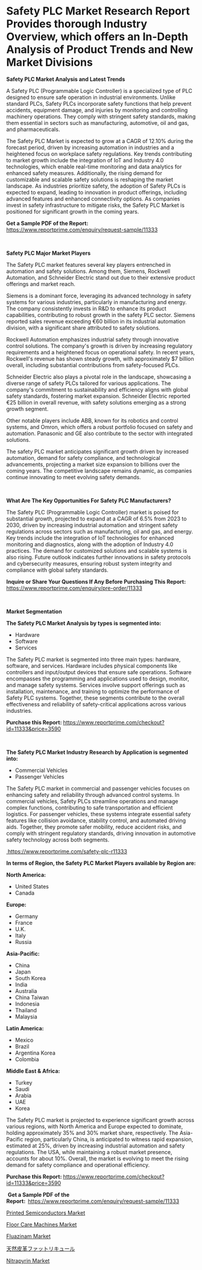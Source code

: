 <p><h1>Safety PLC Market Research Report Provides thorough Industry Overview, which offers an In-Depth Analysis of Product Trends and New Market Divisions</h1></p><p><strong>Safety PLC Market Analysis and Latest Trends</strong></p>
<p><p>A Safety PLC (Programmable Logic Controller) is a specialized type of PLC designed to ensure safe operation in industrial environments. Unlike standard PLCs, Safety PLCs incorporate safety functions that help prevent accidents, equipment damage, and injuries by monitoring and controlling machinery operations. They comply with stringent safety standards, making them essential in sectors such as manufacturing, automotive, oil and gas, and pharmaceuticals.</p><p>The Safety PLC Market is expected to grow at a CAGR of 12.10% during the forecast period, driven by increasing automation in industries and a heightened focus on workplace safety regulations. Key trends contributing to market growth include the integration of IoT and Industry 4.0 technologies, which enable real-time monitoring and data analytics for enhanced safety measures. Additionally, the rising demand for customizable and scalable safety solutions is reshaping the market landscape. As industries prioritize safety, the adoption of Safety PLCs is expected to expand, leading to innovation in product offerings, including advanced features and enhanced connectivity options. As companies invest in safety infrastructure to mitigate risks, the Safety PLC Market is positioned for significant growth in the coming years.</p></p>
<p><strong>Get a Sample PDF of the Report:&nbsp;</strong> <a href="https://www.reportprime.com/enquiry/request-sample/11333">https://www.reportprime.com/enquiry/request-sample/11333</a></p>
<p>&nbsp;</p>
<p><strong>Safety PLC Major Market Players</strong></p>
<p><p>The Safety PLC market features several key players entrenched in automation and safety solutions. Among them, Siemens, Rockwell Automation, and Schneider Electric stand out due to their extensive product offerings and market reach.</p><p>Siemens is a dominant force, leveraging its advanced technology in safety systems for various industries, particularly in manufacturing and energy. The company consistently invests in R&D to enhance its product capabilities, contributing to robust growth in the safety PLC sector. Siemens reported sales revenue exceeding €60 billion in its industrial automation division, with a significant share attributed to safety solutions.</p><p>Rockwell Automation emphasizes industrial safety through innovative control solutions. The company's growth is driven by increasing regulatory requirements and a heightened focus on operational safety. In recent years, Rockwell's revenue has shown steady growth, with approximately $7 billion overall, including substantial contributions from safety-focused PLCs.</p><p>Schneider Electric also plays a pivotal role in the landscape, showcasing a diverse range of safety PLCs tailored for various applications. The company's commitment to sustainability and efficiency aligns with global safety standards, fostering market expansion. Schneider Electric reported €25 billion in overall revenue, with safety solutions emerging as a strong growth segment.</p><p>Other notable players include ABB, known for its robotics and control systems, and Omron, which offers a robust portfolio focused on safety and automation. Panasonic and GE also contribute to the sector with integrated solutions. </p><p>The safety PLC market anticipates significant growth driven by increased automation, demand for safety compliance, and technological advancements, projecting a market size expansion to billions over the coming years. The competitive landscape remains dynamic, as companies continue innovating to meet evolving safety demands.</p></p>
<p>&nbsp;</p>
<p><strong>What Are The Key Opportunities For Safety PLC Manufacturers?</strong></p>
<p><p>The Safety PLC (Programmable Logic Controller) market is poised for substantial growth, projected to expand at a CAGR of 6.5% from 2023 to 2030, driven by increasing industrial automation and stringent safety regulations across sectors such as manufacturing, oil and gas, and energy. Key trends include the integration of IoT technologies for enhanced monitoring and diagnostics, along with the adoption of Industry 4.0 practices. The demand for customized solutions and scalable systems is also rising. Future outlook indicates further innovations in safety protocols and cybersecurity measures, ensuring robust system integrity and compliance with global safety standards.</p></p>
<p><strong>Inquire or Share Your Questions If Any Before Purchasing This Report:</strong> <a href="https://www.reportprime.com/enquiry/pre-order/11333">https://www.reportprime.com/enquiry/pre-order/11333</a></p>
<p>&nbsp;</p>
<p><strong>Market Segmentation</strong></p>
<p><strong>The Safety PLC Market Analysis by types is segmented into:</strong></p>
<p><ul><li>Hardware</li><li>Software</li><li>Services</li></ul></p>
<p><p>The Safety PLC market is segmented into three main types: hardware, software, and services. Hardware includes physical components like controllers and input/output devices that ensure safe operations. Software encompasses the programming and applications used to design, monitor, and manage safety systems. Services involve support offerings such as installation, maintenance, and training to optimize the performance of Safety PLC systems. Together, these segments contribute to the overall effectiveness and reliability of safety-critical applications across various industries.</p></p>
<p><strong>Purchase this Report:&nbsp;</strong><a href="https://www.reportprime.com/checkout?id=11333&price=3590">https://www.reportprime.com/checkout?id=11333&price=3590</a></p>
<p>&nbsp;</p>
<p><strong>The Safety PLC Market Industry Research by Application is segmented into:</strong></p>
<p><ul><li>Commercial Vehicles</li><li>Passenger Vehicles</li></ul></p>
<p><p>The Safety PLC market in commercial and passenger vehicles focuses on enhancing safety and reliability through advanced control systems. In commercial vehicles, Safety PLCs streamline operations and manage complex functions, contributing to safe transportation and efficient logistics. For passenger vehicles, these systems integrate essential safety features like collision avoidance, stability control, and automated driving aids. Together, they promote safer mobility, reduce accident risks, and comply with stringent regulatory standards, driving innovation in automotive safety technology across both segments.</p></p>
<p><a href="https://www.reportprime.com/safety-plc-r11333">&nbsp;https://www.reportprime.com/safety-plc-r11333</a></p>
<p><strong>In terms of Region, the Safety PLC Market Players available by Region are:</strong></p>
<p>
    <p> <strong> North America: </strong>
        <ul>
            <li>United States</li>
            <li>Canada</li>
        </ul>
        </p> 
    <p> <strong> Europe: </strong>
        <ul>
            <li>Germany</li>
            <li>France</li>
            <li>U.K.</li>
            <li>Italy</li>
            <li>Russia</li>
        </ul>
        </p> 
    <p> <strong> Asia-Pacific: </strong>
        <ul>
            <li>China</li>
            <li>Japan</li>
            <li>South Korea</li>
            <li>India</li>
            <li>Australia</li>
            <li>China Taiwan</li>
            <li>Indonesia</li>
            <li>Thailand</li>
            <li>Malaysia</li>
        </ul>
        </p> 
    <p> <strong> Latin America: </strong>
        <ul>
            <li>Mexico</li>
            <li>Brazil</li>
            <li>Argentina Korea</li>
            <li>Colombia</li>
        </ul>
        </p> 
    <p> <strong> Middle East & Africa: </strong>
        <ul>
            <li>Turkey</li>
            <li>Saudi</li>
            <li>Arabia</li>
            <li>UAE</li>
            <li>Korea</li>
        </ul>
    </p>
    </p>
<p><p>The Safety PLC market is projected to experience significant growth across various regions, with North America and Europe expected to dominate, holding approximately 35% and 30% market share, respectively. The Asia-Pacific region, particularly China, is anticipated to witness rapid expansion, estimated at 25%, driven by increasing industrial automation and safety regulations. The USA, while maintaining a robust market presence, accounts for about 10%. Overall, the market is evolving to meet the rising demand for safety compliance and operational efficiency.</p></p>
<p><strong>Purchase this Report: </strong><a href="https://www.reportprime.com/checkout?id=11333&price=3590">https://www.reportprime.com/checkout?id=11333&price=3590</a></p>
<p>&nbsp;<strong>Get a Sample PDF of the Report:&nbsp;&nbsp;</strong><a href="https://www.reportprime.com/enquiry/request-sample/11333">https://www.reportprime.com/enquiry/request-sample/11333</a></p>
<p><strong></strong></p>
<p><p><a href="https://github.com/AKSHATREPORTPRIME/Market-Research-Report-List-6/blob/main/printed-semiconductors-market.md">Printed Semiconductors Market</a></p><p><a href="https://www.linkedin.com/pulse/floor-care-machines-market-global-insights-regional-analysis-uphfc?trackingId=612B4VZ9Q7GzlR6794YBVA%3D%3D">Floor Care Machines Market</a></p><p><a href="https://medium.com/@minervawunsch/the-market-for-fluazinam-market-is-examined-in-this-report-along-with-the-factors-that-are-b801c6a718cf">Fluazinam Market</a></p><p><a href="https://medium.com/@verniebarton2023/natural-leather-fatliquor-market-%E3%81%AE%E3%82%B0%E3%83%AD%E3%83%BC%E3%83%90%E3%83%AB%E5%B8%82%E5%A0%B4%E6%A6%82%E8%A6%81%E3%81%AF-%E4%B8%96%E7%95%8C%E3%81%8A%E3%82%88%E3%81%B3%E4%B8%BB%E8%A6%81%E5%B8%82%E5%A0%B4%E3%81%AB%E3%81%8A%E3%81%91%E3%82%8B%E6%A5%AD%E7%95%8C%E3%81%AB%E5%BD%B1%E9%9F%BF%E3%82%92%E4%B8%8E%E3%81%88%E3%82%8B%E4%B8%BB%E8%A6%81%E3%81%AA%E3%83%88%E3%83%AC%E3%83%B3%E3%83%89%E3%81%AB%E3%81%A4%E3%81%84%E3%81%A6-%E7%8B%AC%E8%87%AA%E3%81%AE%E8%A6%96%E7%82%B9%E3%82%92%E6%8F%90%E4%BE%9B%E3%81%97%E3%81%BE%E3%81%99-354e89519af8">天然皮革ファットリキュール</a></p><p><a href="https://medium.com/@maudeefields042024/the-nitrapyrin-market-report-analyzes-important-operational-and-performance-data-so-one-may-60f57fed27a4">Nitrapyrin Market</a></p></p>